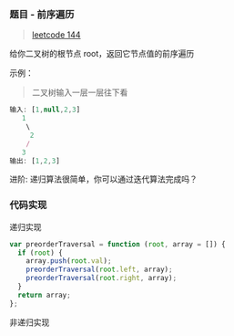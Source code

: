 ### 题目 - 前序遍历

> [leetcode 144](https://leetcode-cn.com/problems/binary-tree-preorder-traversal/)

给你二叉树的根节点 root，返回它节点值的前序遍历

示例：

> 二叉树输入一层一层往下看

```js
输入: [1,null,2,3]
   1
    \
     2
    /
   3
输出: [1,2,3]
```

进阶: 递归算法很简单，你可以通过迭代算法完成吗？

### 代码实现

递归实现

```js
var preorderTraversal = function (root, array = []) {
  if (root) {
    array.push(root.val);
    preorderTraversal(root.left, array);
    preorderTraversal(root.right, array);
  }
  return array;
};
```

非递归实现
